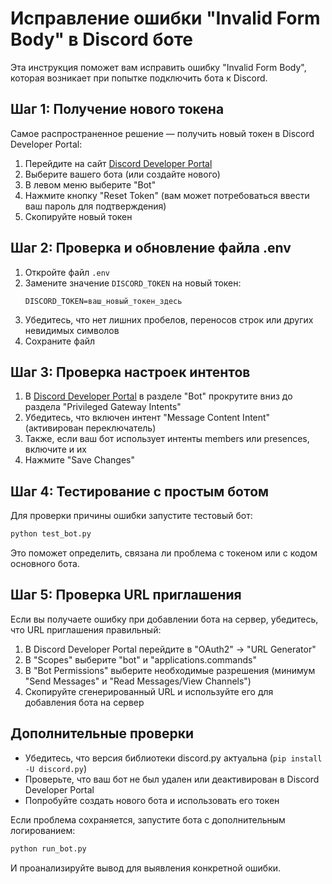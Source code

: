 # Исправление ошибки "Invalid Form Body" в Discord боте

Эта инструкция поможет вам исправить ошибку "Invalid Form Body", которая возникает при попытке подключить бота к Discord.

## Шаг 1: Получение нового токена

Самое распространенное решение — получить новый токен в Discord Developer Portal:

1. Перейдите на сайт [Discord Developer Portal](https://discord.com/developers/applications)
2. Выберите вашего бота (или создайте нового)
3. В левом меню выберите "Bot"
4. Нажмите кнопку "Reset Token" (вам может потребоваться ввести ваш пароль для подтверждения)
5. Скопируйте новый токен

## Шаг 2: Проверка и обновление файла .env

1. Откройте файл `.env`
2. Замените значение `DISCORD_TOKEN` на новый токен:
   ```
   DISCORD_TOKEN=ваш_новый_токен_здесь
   ```
3. Убедитесь, что нет лишних пробелов, переносов строк или других невидимых символов
4. Сохраните файл

## Шаг 3: Проверка настроек интентов

1. В [Discord Developer Portal](https://discord.com/developers/applications) в разделе "Bot" прокрутите вниз до раздела "Privileged Gateway Intents"
2. Убедитесь, что включен интент "Message Content Intent" (активирован переключатель)
3. Также, если ваш бот использует интенты members или presences, включите и их
4. Нажмите "Save Changes"

## Шаг 4: Тестирование с простым ботом

Для проверки причины ошибки запустите тестовый бот:

```bash
python test_bot.py
```

Это поможет определить, связана ли проблема с токеном или с кодом основного бота.

## Шаг 5: Проверка URL приглашения

Если вы получаете ошибку при добавлении бота на сервер, убедитесь, что URL приглашения правильный:

1. В Discord Developer Portal перейдите в "OAuth2" -> "URL Generator"
2. В "Scopes" выберите "bot" и "applications.commands"
3. В "Bot Permissions" выберите необходимые разрешения (минимум "Send Messages" и "Read Messages/View Channels")
4. Скопируйте сгенерированный URL и используйте его для добавления бота на сервер

## Дополнительные проверки

- Убедитесь, что версия библиотеки discord.py актуальна (`pip install -U discord.py`)
- Проверьте, что ваш бот не был удален или деактивирован в Discord Developer Portal
- Попробуйте создать нового бота и использовать его токен

Если проблема сохраняется, запустите бота с дополнительным логированием:

```bash
python run_bot.py
```

И проанализируйте вывод для выявления конкретной ошибки. 